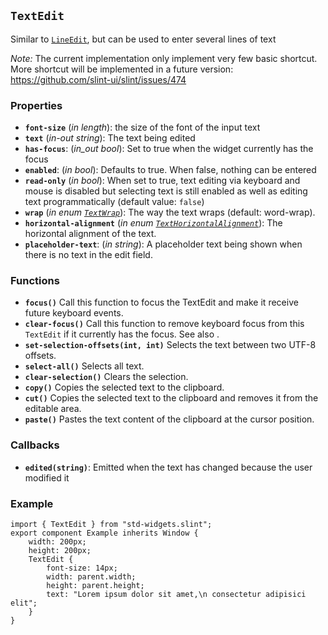 <!-- Copyright © SixtyFPS GmbH <info@slint.dev> ; SPDX-License-Identifier: MIT -->
## `TextEdit`

Similar to [`LineEdit`](#lineedit), but can be used to enter several lines of text

_Note:_ The current implementation only implement very few basic shortcut. More
shortcut will be implemented in a future version: <https://github.com/slint-ui/slint/issues/474>

### Properties

-   **`font-size`** (_in_ _length_): the size of the font of the input text
-   **`text`** (_in-out_ _string_): The text being edited
-   **`has-focus`**: (_in_out_ _bool_): Set to true when the widget currently has the focus
-   **`enabled`**: (_in_ _bool_): Defaults to true. When false, nothing can be entered
-   **`read-only`** (_in_ _bool_): When set to true, text editing via keyboard and mouse is disabled but selecting text is still enabled as well as editing text programmatically (default value: `false`)
-   **`wrap`** (_in_ _enum [`TextWrap`](../builtins/enums.md#textwrap)_): The way the text wraps (default: word-wrap).
-   **`horizontal-alignment`** (_in_ _enum [`TextHorizontalAlignment`](../builtins/enums.md#texthorizontalalignment)_): The horizontal alignment of the text.
-   **`placeholder-text`**: (_in_ _string_): A placeholder text being shown when there is no text in the edit field.

### Functions

-   **`focus()`** Call this function to focus the TextEdit and make it receive future keyboard events.
-   **`clear-focus()`** Call this function to remove keyboard focus from this `TextEdit` if it currently has the focus. See also [](../concepts/focus.md).
-   **`set-selection-offsets(int, int)`** Selects the text between two UTF-8 offsets.
-   **`select-all()`** Selects all text.
-   **`clear-selection()`** Clears the selection.
-   **`copy()`** Copies the selected text to the clipboard.
-   **`cut()`** Copies the selected text to the clipboard and removes it from the editable area.
-   **`paste()`** Pastes the text content of the clipboard at the cursor position.

### Callbacks

-   **`edited(string)`**: Emitted when the text has changed because the user modified it

### Example

```slint
import { TextEdit } from "std-widgets.slint";
export component Example inherits Window {
    width: 200px;
    height: 200px;
    TextEdit {
        font-size: 14px;
        width: parent.width;
        height: parent.height;
        text: "Lorem ipsum dolor sit amet,\n consectetur adipisici elit";
    }
}
```
